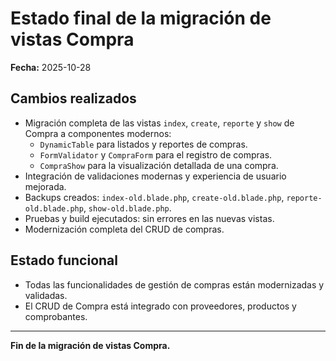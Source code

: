 # Estado final de la migración de vistas Compra

**Fecha:** 2025-10-28

## Cambios realizados

-   Migración completa de las vistas `index`, `create`, `reporte` y `show` de Compra a componentes modernos:
    -   `DynamicTable` para listados y reportes de compras.
    -   `FormValidator` y `CompraForm` para el registro de compras.
    -   `CompraShow` para la visualización detallada de una compra.
-   Integración de validaciones modernas y experiencia de usuario mejorada.
-   Backups creados: `index-old.blade.php`, `create-old.blade.php`, `reporte-old.blade.php`, `show-old.blade.php`.
-   Pruebas y build ejecutados: sin errores en las nuevas vistas.
-   Modernización completa del CRUD de compras.

## Estado funcional

-   Todas las funcionalidades de gestión de compras están modernizadas y validadas.
-   El CRUD de Compra está integrado con proveedores, productos y comprobantes.

---

**Fin de la migración de vistas Compra.**
